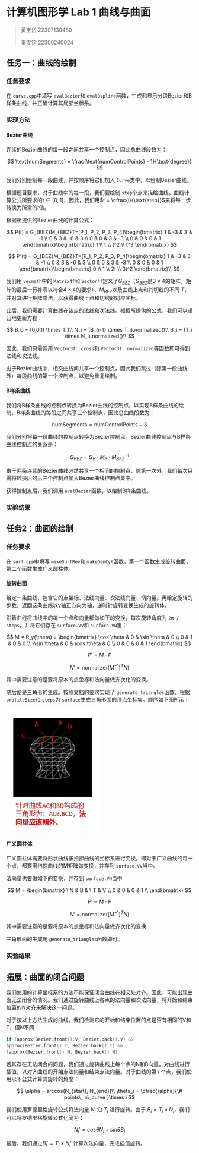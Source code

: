 # 计算机图形学 Lab 1 曲线与曲面

> 黄宝岱 22307130480
>
> 秦雯钧 22300240024

## 任务一：曲线的绘制

### 任务要求

在 `curve.cpp`中填写 `evalBezier`和 `evalBspline`函数，生成和显示分段Bezier和B样条曲线，并正确计算其局部坐标系。

### 实现方法

#### Bezier曲线

连续的Bezier曲线的每一段之间共享一个控制点，因此总曲线段数为：

$$
\text{numSegments} = \frac{\text{numControlPoints} - 1}{\text{degree}}
$$

我们分别绘制每一段曲线，并按顺序将它们加入 `Curve`类中，以绘制Bezier曲线。

根据题目要求，对于曲线中的每一段，我们要绘制 `step`个点来描绘曲线。曲线计算公式所要求的$t\in[0,1]$，因此，我们用$t = \cfrac{i}{\text{step}}$来将每一步转换为所需的$t$值。

根据所提供的Bezier曲线的计算公式：

$$
P(t) = G_{BEZ}M_{BEZ}T=[P_1, P_2, P_3, P_4]\begin{bmatrix} 1 & -3 & 3 & -1 \\ 0 & 3 & -6 & 3 \\ 0 & 0 & 3 & -3 \\ 0 & 0 & 0 & 1 \end{bmatrix}\begin{bmatrix} 1 \\ t \\ t^2 \\ t^3 \end{bmatrix}
$$

$$
P'(t) = G_{BEZ}M_{BEZ}T=[P_1, P_2, P_3, P_4]\begin{bmatrix} 1 & -3 & 3 & -1 \\ 0 & 3 & -6 & 3 \\ 0 & 0 & 3 & -3 \\ 0 & 0 & 0 & 1 \end{bmatrix}\begin{bmatrix} 0 \\ 1 \\ 2t \\ 3t^2 \end{bmatrix}\\
$$

我们用 `vecmath`中的 `Matrix4f`和 `Vector4f`定义了$G_{BEZ}$（$G_{BEZ}$是$3\times 4$的矩阵，矩阵的最后一行补零以符合$4\times 4$的要求）、$M_{BEZ}$以及曲线上点和其切线的不同 $T$，并对其进行矩阵乘法，以获得曲线上点和切线的对应坐标。

此后，我们需要计算曲线在该点的法线和次法线。根据所提供的公式，我们可以递归地更新方程：

$$
B_0 = (0,0,1) \times T_1\\
    N_i = (B_{i-1} \times T_i).normalized()\\
    B_i = (T_i \times N_i).normalized()\\
$$

因此，我们只需调用 `Vector3f::cross`和 `Vector3f::normalized`等函数即可得到法线和次法线。

由于Bezier曲线中，相交曲线间共享一个控制点，因此我们跳过（除第一段曲线外）每段曲线的第一个控制点，以避免重复绘制。

#### B样条曲线

我们将B样条曲线的控制点转换为Bezier曲线的控制点，以实现B样条曲线的绘制。B样条曲线的每段之间共享三个控制点，因此总曲线段数为：

$$
\text{numSegments} = \text{numControlPoints} - 3
$$

我们分别将每一段曲线的控制点转换为Bezier控制点。Bezier曲线控制点与B样条曲线控制点的关系是：

$$
G_{BEZ} = G_B\cdot M_B \cdot M_{BEZ}^{-1}
$$

由于两条连续的Bezier曲线必然共享一个相同的控制点，除第一次外，我们每次只需将转换后的后三个控制点加入Bezier曲线控制点集中。

获得控制点后，我们调用 `evalBezier`函数，以绘制B样条曲线。

### 实验结果

## 任务2：曲面的绘制

### 任务要求

在 `surf.cpp`中填写 `makeSurfRev`和 `makeGenCyl`函数，第一个函数生成旋转曲面，第二个函数生成广义圆柱体。

#### 旋转曲面

给定一条曲线，包含它的点坐标、法线向量、次法线向量、切向量。再给定旋转的步数，返回这条曲线以y轴正方向为轴，逆时针旋转变换生成的旋转体。

沿着曲线将曲线中的每一个点和向量都做如下的变换，每次旋转角度为 `2π / steps`，并将它们存在 `surface.VV`和 `surface.VN`里：

$$
M = R_y(\theta) = 
\begin{bmatrix}
\cos \theta & 0 & \sin \theta & 0 \\
0 & 1 & 0 & 0 \\
-\sin \theta & 0 & \cos \theta & 0 \\
0 & 0 & 0 & 1
\end{bmatrix}
$$

$$
P' = M \cdot P
$$

$$
N' = \text{normalize}\left((M^{-1})^T N\right)
$$

其中需要注意的是要将原本的点坐标和法向量做齐次化的变换。

随后便是三角形的生成。按照文档的要求实现了 `generate_triangles`函数，根据 `profileSize`和 `steps`为 `surface`生成三角形面的顶点坐标集。顺序如下图所示：

![triangle](img/triangle.png)

#### 广义圆柱体

广义圆柱体需要将形状曲线按扫掠曲线的坐标系进行变换。即对于广义曲线的每一个点，都要用扫掠曲线的M矩阵做变换，并存到 `surface.VV`当中。

法向量也要做如下的变换，并存到 `surface.VN`当中

$$
M  = 
\begin{bmatrix}
\ N & B & \ T  & V \\
0 & 0 & 0 & 1 \\
\end{bmatrix}
$$

$$
P' = M \cdot P
$$

$$
N' = \text{normalize}\left((M^{-1})^T N\right)
$$

其中需要注意的是要将原本的点坐标和法向量做齐次化的变换.

三角形面的生成用 `generate_triangles`函数即可。

### 实验结果

## 拓展：曲面的闭合问题

我们使用的计算坐标系的方法不能保证闭合曲线在相交处对齐。因此，可能出现曲面无法闭合的情况。我们通过旋转曲线上各点的法向量和次法向量，将开始和结束位置的N对齐来解决这一问题。

对于按以上方法生成的曲线，我们检测它的开始和结束位置的点是否有相同的V和T，但N不同：

```cpp
if (approx(Bezier.front().V, Bezier.back().V) &&
approx(Bezier.front().T, Bezier.back().T) &&
!approx(Bezier.front().N, Bezier.back().N)
```

若其存在无法闭合的问题，我们通过旋转曲线上每个点的N和B向量，对曲线进行插值，以对齐曲线的开始点法向量和结束点法向量。对于曲线的第 $i$ 个点，我们使用以下公式计算其旋转的角度：

$$
\alpha = arccos(N_{start}, N_{end})\\
\theta_i = \cfrac{\alpha}{\# points\_in\_curve }\times i
$$

我们使用罗德里格旋转公式将法向量 $N_{i}$ 沿 $T_i$ 进行旋转。由于 $B_i = T_i\times N_i$，我们可以将罗德里格旋转公式化简为：

$$
N_i' = cos\theta N_i+sin\theta B_i
$$

最后，我们通过$B_i'=T_i\times N_i'$ 计算次法向量，完成插值旋转。
